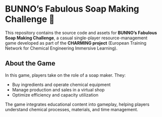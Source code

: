 # **BUNNO’s Fabulous Soap Making Challenge** 🧼

This repository contains the source code and assets for **BUNNO’s Fabulous Soap Making Challenge**, a casual single-player resource-management game developed as part of the **CHARMING project** (European Training Network for Chemical Engineering Immersive Learning).

## About the Game

In this game, players take on the role of a soap maker. They:

- Buy ingredients and operate chemical equipment  
- Manage production and sales in a virtual shop  
- Optimize efficiency and capacity utilization  

The game integrates educational content into gameplay, helping players understand chemical processes, materials, and time management.
